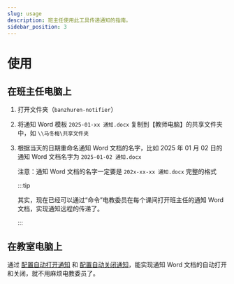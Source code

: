 ```yaml
---
slug: usage
description: 班主任使用此工具传递通知的指南。
sidebar_position: 3
---
```


# 使用

## 在班主任电脑上

1. 打开文件夹（`banzhuren-notifier`）
2. 将通知 Word 模板 `2025-01-xx 通知.docx` 复制到【教师电脑】的共享文件夹中，如 `\\马冬梅\共享文件夹`
3. 根据当天的日期重命名通知 Word 文档的名字，比如 2025 年 01 月 02 日的通知 Word 文档名字为 `2025-01-02 通知.docx`

    注意：通知 Word 文档的名字一定要是 `202x-xx-xx 通知.docx` 完整的格式

    :::tip

    其实，现在已经可以通过“命令”电教委员在每个课间打开班主任的通知 Word 文档，实现通知远程的传递了。

    :::

## 在教室电脑上

通过 [配置自动打开通知](openning-configuration) 和 [配置自动关闭通知](closing-configuration)，能实现通知 Word 文档的自动打开和关闭，就不用麻烦电教委员了。
